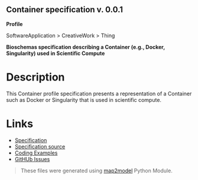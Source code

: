 ## Container specification v. 0.0.1 

**Profile** 

SoftwareApplication > CreativeWork > Thing

**Bioschemas specification describing a Container (e.g., Docker, Singularity) used in Scientific Compute** 

# Description 
This Container profile specification presents a representation of a Container such as Docker or Singularity that is used in scientific compute. 
# Links 
- [Specification](http://bioschemas.org/bsc_specs/Container/specification/)
- [Specification source](specification.html)
- [Coding Examples](https://github.com/BioSchemas/specifications/tree/master/Container/examples)
- [GitHUb Issues](https://github.com/BioSchemas/bioschemas/labels/type%3A%20Container)
> These files were generated using [map2model](https://github.com/BioSchemas/map2model) Python Module.